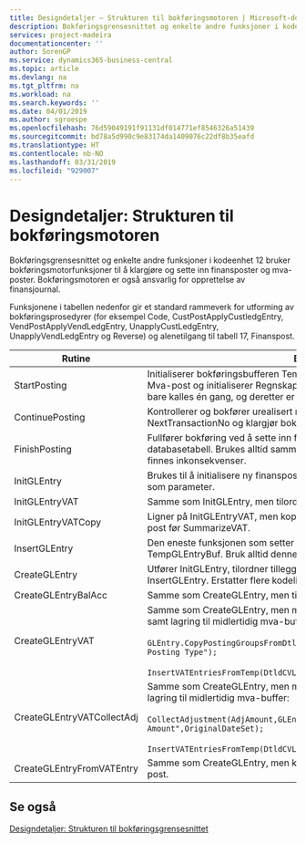 ```yaml
---
title: Designdetaljer – Strukturen til bokføringsmotoren | Microsoft-dokumentasjon
description: Bokføringsgrensesnittet og enkelte andre funksjoner i kodeenhet 12 bruker bokføringsmotorfunksjoner til å klargjøre og sette inn finansposter og mva-poster. Bokføringsmotoren er også ansvarlig for opprettelse av finansjournal.
services: project-madeira
documentationcenter: ''
author: SorenGP
ms.service: dynamics365-business-central
ms.topic: article
ms.devlang: na
ms.tgt_pltfrm: na
ms.workload: na
ms.search.keywords: ''
ms.date: 04/01/2019
ms.author: sgroespe
ms.openlocfilehash: 76d59049191f91131df014771ef8546326a51439
ms.sourcegitcommit: bd78a5d990c9e83174da1409076c22df8b35eafd
ms.translationtype: HT
ms.contentlocale: nb-NO
ms.lasthandoff: 03/31/2019
ms.locfileid: "929007"
---
```

# <a name="design-details-posting-engine-structure"></a>Designdetaljer: Strukturen til bokføringsmotoren
Bokføringsgrensesnittet og enkelte andre funksjoner i kodeenhet 12 bruker bokføringsmotorfunksjoner til å klargjøre og sette inn finansposter og mva-poster. Bokføringsmotoren er også ansvarlig for opprettelse av finansjournal.  
  
 Funksjonene i tabellen nedenfor gir et standard rammeverk for utforming av bokføringsprosedyrer (for eksempel Code, CustPostApplyCustledgEntry, VendPostApplyVendLedgEntry, UnapplyCustLedgEntry, UnapplyVendLedgEntry og Reverse) og alenetilgang til tabell 17, Finanspost.  
  
|Rutine|Beskrivelse|  
|-------------|---------------------------------------|  
|StartPosting|Initialiserer bokføringsbufferen TempGLEntryBuf, låser tabellene Finanspost og Mva-post og initialiserer Regnskapsperiode, Finansjournal og Valutakurs. Bør bare kalles én gang, og deretter er NextEntryNo lik 0.|  
|ContinuePosting|Kontrollerer og bokfører urealisert mva for forrige transaksjonsøkning NextTransactionNo og klargjør bokføring av neste linje.|  
|FinishPosting|Fullfører bokføring ved å sette inn finansposter fra midlertidig buffer til databasetabell. Brukes alltid sammen med StartPosting. Kontrollerer om det finnes inkonsekvenser.|  
|InitGLEntry|Brukes til å initialisere ny finanspost for finanskladdelinje. Returnerer GLEntry som parameter.|  
|InitGLEntryVAT|Samme som InitGLEntry, men tilordner også Motkontonr. og SummarizeVAT.|  
|InitGLEntryVATCopy|Ligner på InitGLEntryVAT, men kopierer også bokføringsgruppedata fra mva-post før SummarizeVAT.|  
|InsertGLEntry|Den eneste funksjonen som setter inn finanspost i den globale tabellen TempGLEntryBuf. Bruk alltid denne funksjonen til å sette inn.|  
|CreateGLEntry|Utfører InitGLEntry, tilordner tilleggsvalutabeløp og utfører deretter InsertGLEntry. Erstatter flere kodelinjer med ett funksjonskall.|  
|CreateGLEntryBalAcc|Samme som CreateGLEntry, men tilordner også Motkontotype og Motkontonr.|  
|CreateGLEntryVAT|Samme som CreateGLEntry, men med ekstra behandling for bokføringsgrupper samt lagring til midlertidig mva-buffer:<br /><br /> `GLEntry.CopyPostingGroupsFromDtldCVBuf(DtldCVLedgEntryBuf,GenJnlLine."Gen. Posting Type");`<br /><br /> `InsertVATEntriesFromTemp(DtldCVLedgEntryBuf,GLEntry);`|  
|CreateGLEntryVATCollectAdj|Samme som CreateGLEntry, men med en ekstra samling justeringer samt lagring til midlertidig mva-buffer:<br /><br /> `CollectAdjustment(AdjAmount,GLEntry.Amount,GLEntry."Additional-Currency Amount",OriginalDateSet);`<br /><br /> `InsertVATEntriesFromTemp(DtldCVLedgEntryBuf,GLEntry);`|  
|CreateGLEntryFromVATEntry|Samme som CreateGLEntry, men kopierer også bokføringsgrupper fra mva-post.|  
  
## <a name="see-also"></a>Se også  
 [Designdetaljer: Strukturen til bokføringsgrensesnittet](design-details-posting-interface-structure.md)